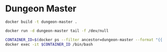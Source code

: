 # Dungeon Master

```bash
docker build -t dungeon-master .
```

```bash
docker run -d dungeon-master tail -f /dev/null
```

```bash
CONTAINER_ID=$(docker ps --filter ancestor=dungeon-master --format "{{.ID}}" | head -n 1)
docker exec -it $CONTAINER_ID /bin/bash
```


